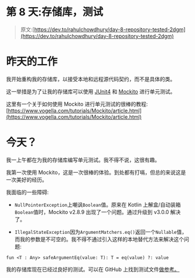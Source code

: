# 第 8 天:存储库，测试

> 原文:[https://dev.to/rahulchowdhury/day-8-repository-tested-2dgm](https://dev.to/rahulchowdhury/day-8-repository-tested-2dgm)

# [](#yesterdays-work)昨天的工作

我开始重构我的存储库，以接受本地和远程源代码契约，而不是具体的类。

这一举措是为了让我的存储库可以使用 [JUnit4](https://junit.org/junit4/) 和 [Mockito](https://site.mockito.org/) 进行单元测试。

这里有一个关于如何使用 Mockito 进行单元测试的很棒的教程:[https://www.vogella.com/tutorials/Mockito/article.html](https://www.vogella.com/tutorials/Mockito/article.html)

# [](#today)今天？

我一上午都在为我的存储库编写单元测试。我不得不说，这很有趣。

我第一次使用 Mockito，这是一次很棒的体验。到处都有打嗝，但总的来说这是一次美好的经历。

我面临的一些障碍:

*   `NullPointerException`上嘲讽`Boolean`值。原来在 Kotlin 上解盒/自动装箱`Boolean`值时，Mockito v2.8.9 出现了一个问题。通过升级到 v3.0.0 解决了。

*   `IllegalStateException`因为`ArgumentMatchers.eq()`返回一个`Nullable`值，而我的参数是不可空的。我不得不通过引入这样的本地替代方法来解决这个问题:

```
fun <T : Any> safeArgumentEq(value: T): T = eq(value) ?: value 
```

我的存储库现在已经过良好的测试。可以在 GitHub 上找到测试文件[做参考。](https://github.com/rahulchowdhury/elly/blob/master/app/src/test/java/co/rahulchowdhury/elly/data/repo/DefaultElephantRepositoryTest.kt)